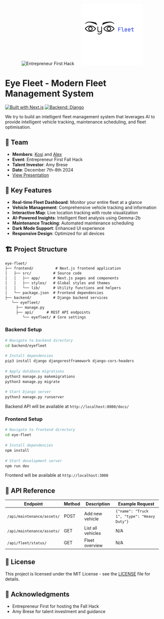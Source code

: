 <div align="center">
  <img src="/public/ef_hack.avif" alt="Entrepreneur First Hack" width="200" style="margin-right: 20px"/>
  <img src="/public/eye_fleet_logo.png" alt="Eye Fleet" width="200"/>
</div>

# Eye Fleet - Modern Fleet Management System

[![Built with Next.js](https://img.shields.io/badge/Built%20with-Next.js-000000?style=flat-square&logo=Next.js)](https://nextjs.org/)
[![Backend: Django](https://img.shields.io/badge/Backend-Django-092E20?style=flat-square&logo=django)](https://www.djangoproject.com/)

We try to build an intelligent fleet management system that leverages AI to provide intelligent vehicle tracking, maintenance scheduling, and fleet optimisation.

## 👥 Team
- **Members**: [Kosi](https://github.com/asuzukosi) and [Alex](https://github.com/alexcatterall)
- **Event**: Entrepreneur First Fall Hack
- **Talent Investor**: Amy Brese
- **Date**: December 7th-8th 2024
- [View Presentation](https://docs.google.com/presentation/d/1WtD_G2vL_SqJvIVu5_JGixV7Ah6BgdQJwzBHdljkFYc/edit?usp=sharing)

## 🚀 Key Features

- **Real-time Fleet Dashboard**: Monitor your entire fleet at a glance
- **Vehicle Management**: Comprehensive vehicle tracking and information
- **Interactive Map**: Live location tracking with route visualization
- **AI-Powered Insights**: Intelligent fleet analysis using Gemma-2b
- **Maintenance Tracking**: Automated maintenance scheduling
- **Dark Mode Support**: Enhanced UI experience
- **Responsive Design**: Optimized for all devices

## 🏗️ Project Structure

```
eye-fleet/
├── frontend/          # Next.js frontend application
│   ├── src/          # Source code
│   │   ├── app/      # Next.js pages and components
│   │   ├── styles/   # Global styles and themes
│   │   └── lib/      # Utility functions and helpers
│   └── package.json  # Frontend dependencies
├── backend/          # Django backend services
   └── eyefleet/
     ├── manage.py
     ├── api/      # REST API endpoints 
        └── eyefleet/ # Core settings

```


### Backend Setup

```bash
# Navigate to backend directory
cd backend/eyefleet

# Install dependencies
pip3 install django djangorestframework django-cors-headers

# Apply database migrations
python3 manage.py makemigrations
python3 manage.py migrate

# Start Django server
python3 manage.py runserver
```
Backend API will be available at `http://localhost:8000/docs/`

### Frontend Setup

```bash
# Navigate to frontend directory
cd eye-fleet

# Install dependencies
npm install

# Start development server
npm run dev
```
Frontend will be available at `http://localhost:3000`


## 🔌 API Reference

| Endpoint | Method | Description | Example Request |
|----------|--------|-------------|-----------------|
| `/api/maintenance/assets/` | POST | Add new vehicle | `{"name": "Truck 1", "type": "Heavy Duty"}` |
| `/api/maintenance/assets/` | GET | List all vehicles | N/A |
| `/api/fleet/status/` | GET | Fleet overview | N/A |

## 📄 License

This project is licensed under the MIT License - see the [LICENSE](LICENSE) file for details.

## 🙏 Acknowledgments

- Entrepreneur First for hosting the Fall Hack
- Amy Brese for talent investment and guidance